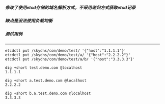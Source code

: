##### 修改了使用etcd存储的域名解析方式，不采用递归方式获取etcd记录
##### 缺点是没法使用负载均衡


##### 测试用例
----------------------------------------------------------------

```
etcdctl put /skydns/com/demo/test/ '{"host":"1.1.1.1"}'  
etcdctl put /skydns/com/demo/test/a/ '{"host":"2.2.2.2"}'  
etcdctl put /skydns/com/demo/test/a/b/ '{"host":"3.3.3.3"}'  
```

```
dig +short test.demo.com @localhost  
1.1.1.1

dig +short a.test.demo.com @localhost  
2.2.2.2

dig +short b.a.test.demo.com @localhost  
3.3.3.3
```
